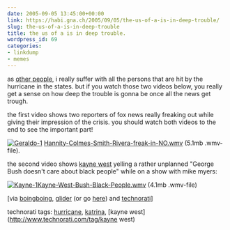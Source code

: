 ```yaml
---
date: 2005-09-05 13:45:00+00:00
link: https://habi.gna.ch/2005/09/05/the-us-of-a-is-in-deep-trouble/
slug: the-us-of-a-is-in-deep-trouble
title: the us of a is in deep trouble.
wordpress_id: 69
categories:
- linkdump
- memes
---
```



as [other people](http://blog.ch/blog/index.php/archives/2005/09/04/und-das-merkwurdige-ist/), i really suffer with all the persons that are hit by the hurricane in the states. but if you watch those two videos below, you really get a sense on how deep the trouble is gonna be once all the news get trough.



the first video shows two reporters of fox news really freaking out while giving their impression of the crisis. you should watch both videos to the end to see the important part!



[![Geraldo-1](https://habi.gna.ch/blog/images/geraldo-1-tm.jpg)](https://habi.gna.ch/blog/images/geraldo-1.jpg) [Hannity-Colmes-Smith-Rivera-freak-in-NO.wmv](https://habi.gna.ch/blog/images/Hannity-Colmes-Smith-Rivera-freak-in-NO.wmv) (5.1mb .wmv-file).



the second video shows [kayne west](http://www.kanyewest.com/) yelling a rather unplanned "George Bush doesn't care about black people" while on a show with mike myers:
  
[![Kayne-1](https://habi.gna.ch/blog/images/kayne-1-tm.jpg)](https://habi.gna.ch/blog/images/kayne-1.jpg)[Kayne-West-Bush-Black-People.wmv](https://habi.gna.ch/blog/images/Kayne-West-Bush-Black-People.wmv) (4.1mb .wmv-file)



[via [boingboing](https://boingboing.net/2005/09/03/kanye_west_george_bu.html), [glider](http://iam.bmezine.com/iams.exe?cmd=find&username=glider&datematch=200509040754) (or go [here](http://www.zentastic.com/entries/200509040754.html)) and [technorati](http://technorati.com/search/katrina)]





technorati tags: [hurricane](http://www.technorati.com/tag/hurricane), [katrina](http://www.technorati.com/tag/katrina), [kayne west](http://www.technorati.com/tag/kayne west)
